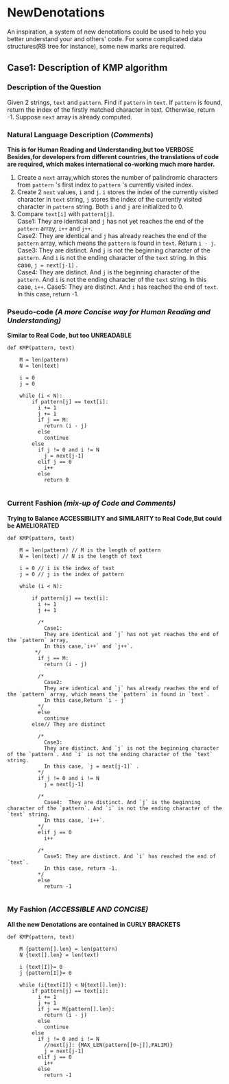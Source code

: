 # NewDenotations
An inspiration, a system of new denotations could be used to help you better understand your and others' code. For some complicated data structures(RB tree for instance), some new marks are required.

## Case1: Description of KMP algorithm
### Description of the Question
  Given 2 strings, `text` and `pattern`. Find if `pattern` in `text`. If `pattern` is found, return the index of the firstly matched character in text. Otherwise, return -1. Suppose `next` array is already computed.
### Natural Language Description (***Comments***) 
**This is for Human Reading and Understanding,but too VERBOSE<br>Besides,for developers from different countries, the translations of code are required, which makes international co-working much more harder.**
  1. Create a `next` array,which stores the number of palindromic characters from `pattern` 's first index to `pattern` 's currently visited index.
  2. Create 2 `next` values, `i` and `j`. `i`  stores the index of the currently visited character in `text` string, `j`  stores the index of the currently visited character in `pattern` string. Both `i` and `j` are initialized to 0.
  3. Compare `text[i]` with `pattern[j]`. <br>Case1: They are identical and `j` has not yet reaches the end of the `pattern` array, `i++` and `j++`.<br> Case2: They are identical and `j` has already reaches the end of the `pattern` array, which means the `pattern` is found in `text`. Return `i - j`.<br>Case3: They are distinct. And `j` is not the beginning character of the `pattern`. And `i` is not the ending character of the `text` string. In this case, `j = next[j-1]` .<br> Case4:  They are distinct. And `j` is the beginning character of the `pattern`. And `i` is not the ending character of the `text` string. In this case, `i++`. Case5: They are distinct. And `i` has reached the end of `text`. In this case, return -1.<br>
### Pseudo-code ***(A more Concise way for Human Reading and Understanding)***
**Similar to Real Code, but too UNREADABLE**
```
def KMP(pattern, text)

    M = len(pattern)
    N = len(text)
 
    i = 0
    j = 0 
    
    while (i < N):
        if pattern[j] == text[i]:
          i += 1
          j += 1
          if j == M:
            return (i - j)
          else
            continue
        else
          if j != 0 and i != N
            j = next[j-1]
          elif j == 0
            i++
          else
            return 0
          
```
### Current Fashion ***(mix-up of Code and Comments)*** 
**Trying to Balance ACCESSIBILITY and SIMILARITY to Real Code,But could be AMELIORATED**
```
def KMP(pattern, text)
    
    M = len(pattern) // M is the length of pattern
    N = len(text) // N is the length of text
 
    i = 0 // i is the index of text
    j = 0 // j is the index of pattern
    
    while (i < N):
    
        if pattern[j] == text[i]:
          i += 1
          j += 1
          
          /*
            Case1: 
            They are identical and `j` has not yet reaches the end of the `pattern` array,
            In this case,`i++` and `j++`.
         */
          if j == M:
            return (i - j)
         
          /*
            Case2: 
            They are identical and `j` has already reaches the end of the `pattern` array, which means the `pattern` is found in `text`. 
            In this case,Return `i - j`
          */
          else
            continue
        else// They are distinct
       
          /*
            Case3: 
            They are distinct. And `j` is not the beginning character of the `pattern`. And `i` is not the ending character of the `text` string. 
            In this case, `j = next[j-1]` . 
          */
          if j != 0 and i != N
            j = next[j-1]
          
          /*
            Case4:  They are distinct. And `j` is the beginning character of the `pattern`. And `i` is not the ending character of the `text` string.
            In this case, `i++`.
          */
          elif j == 0
            i++
            
          /*
            Case5: They are distinct. And `i` has reached the end of `text`. 
            In this case, return -1. 
          */
          else
            return -1
            
```
### My Fashion ***(ACCESSIBLE AND CONCISE)***
**All the new Denotations are contained in CURLY BRACKETS**
```
def KMP(pattern, text)

    M {pattern[].len} = len(pattern)
    N {text[].len} = len(text)
 
    i {text[I]}= 0
    j {pattern[I]}= 0 
    
    while (i{text[I]} < N{text[].len}):
        if pattern[j] == text[i]:
          i += 1
          j += 1
          if j == M{pattern[].len}:
            return (i - j)
          else
            continue
        else
          if j != 0 and i != N
            //next[j]: {MAX_LEN(pattern[[0~j]],PALIM)}
            j = next[j-1]
          elif j == 0
            i++
          else
            return -1

```

